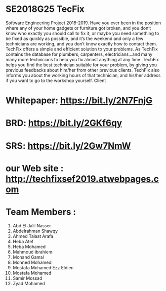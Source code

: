 # SE2018G25 TecFix
Software Engineering Project 2018-2019. 
Have you ever been in the position where any of
your home gadgets or furniture got broken, and
you don’t know who exactly you should call to fix it,
or maybe you need something to be fixed as
quickly as possible, and it’s the weekend and only
a few technicians are working, and you don’t know
exactly how to contact them. TechFix offers a
simple and efficient solution to your problems. As
TechFix contains the database for plumbers,
carpenters, electricians...and many many more
technicians to help you fix almost anything at any
time. TechFix helps you find the best technician
suitable for your problem, by giving you previous feedbacks about him/her from
other previous clients. TechFix also informs you about the working hours of that
technician, and his/her address if you want to go to the workshop yourself.
Client

# Whitepaper: https://bit.ly/2N7FnjG
# BRD: https://bit.ly/2GKf6qy
# SRS: https://bit.ly/2Gw7NmW
# our Web site : http://techfixsef2019.atwebpages.com


# Team Members : 
1) Abd El Jalil Nasser
2) Abdelrahman Shawqy
3) Ahmed Talaat Arafa
4) Heba Atef
5) Heba Mohamed
6) Mahmoud ibrahiem
7) Mohand Gamal 
8) Mohned Mohamed
9) Mostafa Mohamed Ezz Eldien
10) Mostafa Mohamed
11) Samir Mossad
12) Zyad Mohamed
